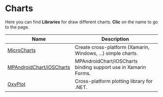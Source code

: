 # Charts

Here you can find **Libraries** for draw different charts. **Clic** on the name to go to the page.

| **Name**                 |  **Description**                                               |
|--------------------------|----------------------------------------------------------------|
| [MicroCharts](https://github.com/dotnet-ad/Microcharts)              | Create cross-platform (Xamarin, Windows, ...) simple charts.   |
| [MPAndroidChart/iOSCharts](https://github.com/bulubuloa/Ultimate-Xamarin-Forms-KIT) | MPAndroidChart/iOSCharts binding support use in Xamarin Forms. |
| [OxyPlot](https://github.com/oxyplot/oxyplot)                  | Cross-platform plotting library for .NET.                      |
